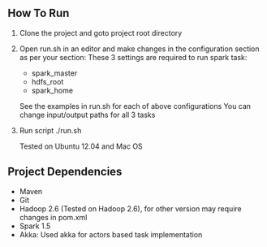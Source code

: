 How To Run
------------------
1. Clone the project and goto project root directory
2. Open run.sh in an editor and make changes in the configuration section as per your section:
   These 3 settings are required to run spark task:
   - spark_master
   - hdfs_root
   - spark_home

   See the examples in run.sh for each of above configurations
   You can change input/output paths for all 3 tasks

3. Run script
   ./run.sh

   Tested on Ubuntu 12.04 and Mac OS



Project Dependencies
--------------------------
- Maven
- Git
- Hadoop 2.6 (Tested on Hadoop 2.6), for other version may require changes in pom.xml
- Spark 1.5
- Akka: Used akka for actors based task implementation




